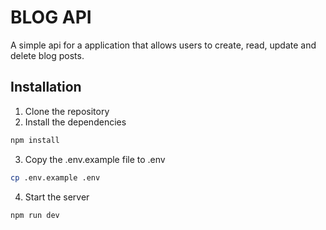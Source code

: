 # BLOG API
A simple api for a application that allows users to create, read, update and delete blog posts.

## Installation
1. Clone the repository
2. Install the dependencies
```bash
npm install
```
3. Copy the .env.example file to .env
```bash
cp .env.example .env
```
4. Start the server
```bash
npm run dev
```



